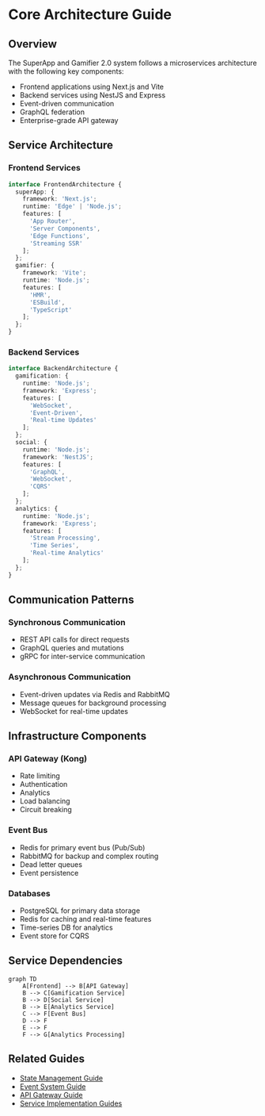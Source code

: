 # Core Architecture Guide

## Overview
The SuperApp and Gamifier 2.0 system follows a microservices architecture with the following key components:
- Frontend applications using Next.js and Vite
- Backend services using NestJS and Express
- Event-driven communication
- GraphQL federation
- Enterprise-grade API gateway

## Service Architecture

### Frontend Services
```typescript
interface FrontendArchitecture {
  superApp: {
    framework: 'Next.js';
    runtime: 'Edge' | 'Node.js';
    features: [
      'App Router',
      'Server Components',
      'Edge Functions',
      'Streaming SSR'
    ];
  };
  gamifier: {
    framework: 'Vite';
    runtime: 'Node.js';
    features: [
      'HMR',
      'ESBuild',
      'TypeScript'
    ];
  };
}
```

### Backend Services
```typescript
interface BackendArchitecture {
  gamification: {
    runtime: 'Node.js';
    framework: 'Express';
    features: [
      'WebSocket',
      'Event-Driven',
      'Real-time Updates'
    ];
  };
  social: {
    runtime: 'Node.js';
    framework: 'NestJS';
    features: [
      'GraphQL',
      'WebSocket',
      'CQRS'
    ];
  };
  analytics: {
    runtime: 'Node.js';
    framework: 'Express';
    features: [
      'Stream Processing',
      'Time Series',
      'Real-time Analytics'
    ];
  };
}
```

## Communication Patterns

### Synchronous Communication
- REST API calls for direct requests
- GraphQL queries and mutations
- gRPC for inter-service communication

### Asynchronous Communication
- Event-driven updates via Redis and RabbitMQ
- Message queues for background processing
- WebSocket for real-time updates

## Infrastructure Components

### API Gateway (Kong)
- Rate limiting
- Authentication
- Analytics
- Load balancing
- Circuit breaking

### Event Bus
- Redis for primary event bus (Pub/Sub)
- RabbitMQ for backup and complex routing
- Dead letter queues
- Event persistence

### Databases
- PostgreSQL for primary data storage
- Redis for caching and real-time features
- Time-series DB for analytics
- Event store for CQRS

## Service Dependencies
```mermaid
graph TD
    A[Frontend] --> B[API Gateway]
    B --> C[Gamification Service]
    B --> D[Social Service]
    B --> E[Analytics Service]
    C --> F[Event Bus]
    D --> F
    E --> F
    F --> G[Analytics Processing]
```

## Related Guides
- [State Management Guide](state-management.md)
- [Event System Guide](event-system.md)
- [API Gateway Guide](api-gateway.md)
- [Service Implementation Guides](../services/) 